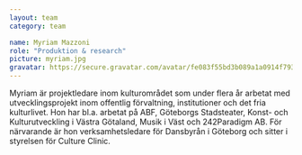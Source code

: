 ```yaml
---
layout: team
category: team

name: Myriam Mazzoni
role: "Produktion & research"
picture: myriam.jpg
gravatar: https://secure.gravatar.com/avatar/fe083f55bd3b089a1a0914f7937bd4a4
---
```


Myriam är projektledare inom kulturområdet som under flera år arbetat med utvecklingsprojekt inom offentlig förvaltning, institutioner och det fria kulturlivet. Hon har bl.a. arbetat på ABF, Göteborgs Stadsteater, Konst- och Kulturutveckling i Västra Götaland, Musik i Väst och 242Paradigm AB. För närvarande är hon verksamhetsledare för Dansbyrån i Göteborg och sitter i styrelsen för Culture Clinic.